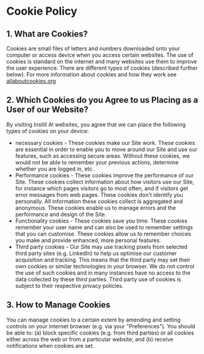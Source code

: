 # Cookie Policy

## 1. What are Cookies?

Cookies are small files of letters and numbers downloaded onto your computer or access device when you access certain websites. The use of cookies is standard on the internet and many websites use them to improve the user experience. There are different types of cookies (described further below). For more information about cookies and how they work see [allaboutcookies.org](http://allaboutcookies.org/)

## 2. Which Cookies do you Agree to us Placing as a User of our Website?

By visiting Instill AI websites, you agree that
we can place the following types of cookies on your device:

- necessary cookies - These cookies make our Site work. These cookies are essential in order to enable you to move around our Site and use our features, such as accessing secure areas. Without these cookies, we would not be able to remember your previous actions, determine whether you are logged in, etc.
- Performance cookies - These cookies improve the performance of our Site. These cookies collect information about how visitors use our Site, for instance which pages visitors go to most often, and if visitors get error messages from web pages. These cookies don't identify you personally. All information these cookies collect is aggregated and anonymous. These cookies enable us to manage errors and the performance and design of the Site.
- Functionality cookies - These cookies save you time. These cookies remember your user name and can also be used to remember settings that you can customise. These cookies allow us to remember choices you make and provide enhanced, more personal features.
- Third party cookies - Our Site may use tracking pixels from selected third party sites (e.g. LinkedIn) to help us optimise our customer acquisition and tracking. This means that the third party may set their own cookies or similar technologies in your browser. We do not control the use of such cookies and in many instances have no access to the data collected by these third parties. Third party use of cookies is subject to their respective privacy policies.

## 3. How to Manage Cookies

You can manage cookies to a certain extent by amending and setting controls on your internet browser (e.g. via your "Preferences"). You should be able to: (a) block specific cookies (e.g. from third parties) or all cookies either across the web or from a particular website; and (b) receive notifications when cookies are set.
